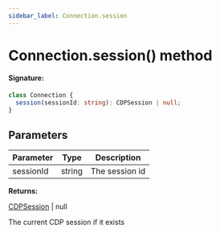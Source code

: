 ```yaml
---
sidebar_label: Connection.session
---
```


# Connection.session() method

#### Signature:

```typescript
class Connection {
  session(sessionId: string): CDPSession | null;
}
```

## Parameters

| Parameter | Type   | Description    |
| --------- | ------ | -------------- |
| sessionId | string | The session id |

**Returns:**

[CDPSession](./puppeteer.cdpsession.md) \| null

The current CDP session if it exists
